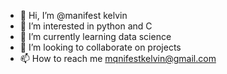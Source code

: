 - 👋 Hi, I’m @manifest kelvin
- 👀 I’m interested in python and C
- 🌱 I’m currently learning data science
- 💞️ I’m looking to collaborate on projects
- 📫 How to reach me mqnifestkelvin@gmail.com

<!---
mqnifestkelvin/mqnifestkelvin is a ✨ special ✨ repository because its `README.md` (this file) appears on your GitHub profile.
You can click the Preview link to take a look at your changes.
--->
